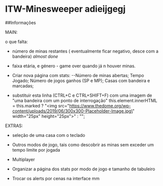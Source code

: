 # ITW-Minesweeper adieijgegj
##Informações

MAIN: 

o que falta:
- número de minas restantes ( eventualmente ficar negativo, desce com a bandeira) *almost done*

- faixa etária, e género - game over quando já n houver minas.

- Criar nova página com stats:
    --Número de minas abertas; Tempo Jogado; Número de jogos ganhos (SP e MP); Casas com bandeira e marcadas; 

- substituir esta linha (CTRL+C e CTRL+SHIFT+F) com uma imagem de "uma bandeira com um ponto de interrogação"
 this.element.innerHTML = this.marked ? "<img src=\"https://www.thedome.org/wp-content/uploads/2019/06/300x300-Placeholder-Image.jpg\" width=\"25px\" height=\"25px\">" : "";

EXTRAS:

- seleção de uma casa com o teclado

- Outros modos de jogo, tais como descobrir as minas sem exceder um tempo limite por jogada

- Multiplayer

- Organizar a página dos stats por modo de jogo e tamanho de tabuleiro 

- Trocar os alerts por cenas na interface mm
